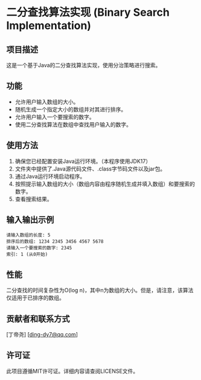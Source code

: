 # 二分查找算法实现 (Binary Search Implementation)

## 项目描述
这是一个基于Java的二分查找算法实现，使用分治策略进行搜索。

## 功能
- 允许用户输入数组的大小。
- 随机生成一个指定大小的数组并对其进行排序。
- 允许用户输入一个要搜索的数字。
- 使用二分查找算法在数组中查找用户输入的数字。

## 使用方法

1. 确保您已经配置安装Java运行环境。（本程序使用JDK17）
2. 文件夹中提供了.Java源代码文件、.class字节码文件以及jar包。
3. 通过Java运行环境启动程序。
4. 按照提示输入数组的大小（数组内容由程序随机生成并填入数组）和要搜索的数字。
5. 查看搜索结果。

## 输入输出示例

```
请输入数组的长度: 5
排序后的数组: 1234 2345 3456 4567 5678
请输入一个要搜索的数字: 2345
索引: 1 (从0开始)
```

## 性能
二分查找的时间复杂性为O(log n)，其中n为数组的大小。但是，请注意，该算法仅适用于已排序的数组。

## 贡献者和联系方式
[丁帝尧]
[ding-dy7@qq.com]

## 许可证
此项目遵循MIT许可证。详细内容请查阅LICENSE文件。
